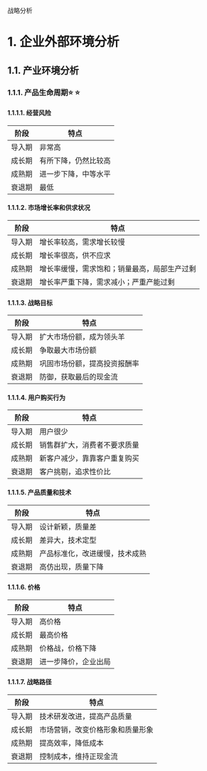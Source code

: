 战略分析

# 1. 企业外部环境分析

## 1.1. 产业环境分析

### 1.1.1. 产品生命周期:star: :star: 

#### 1.1.1.1. 经营风险

| 阶段   | 特点                 |
|--------|----------------------|
| 导入期 | 非常高               |
| 成长期 | 有所下降，仍然比较高 |
| 成熟期 | 进一步下降，中等水平 |
| 衰退期 | 最低                 |

#### 1.1.1.2. 市场增长率和供求状况

| 阶段   | 特点                                         |
|--------|----------------------------------------------|
| 导入期 | 增长率较高，需求增长较慢                     |
| 成长期 | 增长率很高，供不应求                         |
| 成熟期 | 增长率缓慢，需求饱和；销量最高，局部生产过剩 |
| 衰退期 | 增长率严重下降，需求减小；严重产能过剩       |

#### 1.1.1.3. 战略目标

| 阶段   | 特点                         |
|--------|------------------------------|
| 导入期 | 扩大市场份额，成为领头羊     |
| 成长期 | 争取最大市场份额             |
| 成熟期 | 巩固市场份额，提高投资报酬率 |
| 衰退期 | 防御，获取最后的现金流       |

#### 1.1.1.4. 用户购买行为

| 阶段   | 特点                         |
|--------|------------------------------|
| 导入期 | 用户很少                     |
| 成长期 | 销售群扩大，消费者不要求质量 |
| 成熟期 | 新客户减少，靠靠客户重复购买 |
| 衰退期 | 客户挑剔，追求性价比         |

#### 1.1.1.5. 产品质量和技术

| 阶段   | 特点                           |
|--------|--------------------------------|
| 导入期 | 设计新颖，质量差               |
| 成长期 | 差异大，技术定型               |
| 成熟期 | 产品标准化，改进缓慢，技术成熟 |
| 衰退期 | 高仿出现，质量下降             |

#### 1.1.1.6. 价格

| 阶段   | 特点                 |
|--------|----------------------|
| 导入期 | 高价格               |
| 成长期 | 最高价格             |
| 成熟期 | 价格战，价格下降     |
| 衰退期 | 进一步降价，企业出局 |

#### 1.1.1.7. 战略路径

| 阶段   | 特点                             |
|--------|----------------------------------|
| 导入期 | 技术研发改进，提高产品质量       |
| 成长期 | 市场营销，改变价格形象和质量形象 |
| 成熟期 | 提高效率，降低成本               |
| 衰退期 | 控制成本，维持正现金流           |
